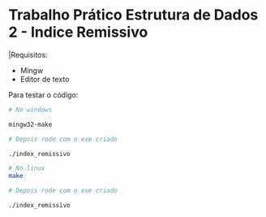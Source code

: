 # Trabalho Prático Estrutura de Dados 2 - Indice Remissivo


|Requisitos: 
- Mingw
- Editor de texto 

Para testar o código:
```bash
# No windows

mingw32-make

# Depois rode com o exe criado

./index_remissivo
```
```bash
# No linux
make

# Depois rode com o exe criado

./index_remissivo
```